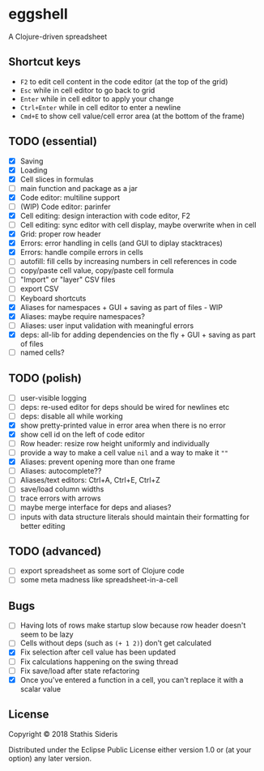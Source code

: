 # eggshell

A Clojure-driven spreadsheet

## Shortcut keys

* `F2` to edit cell content in the code editor (at the top of the grid)
* `Esc` while in cell editor to go back to grid
* `Enter` while in cell editor to apply your change
* `Ctrl+Enter` while in cell editor to enter a newline
* `Cmd+E` to show cell value/cell error area (at the bottom of the frame)

## TODO (essential)

- [x] Saving
- [x] Loading
- [x] Cell slices in formulas
- [ ] main function and package as a jar
- [x] Code editor: multiline support
- [ ] (WIP) Code editor: parinfer
- [x] Cell editing: design interaction with code editor, F2
- [ ] Cell editing: sync editor with cell display, maybe overwrite when in cell
- [x] Grid: proper row header
- [x] Errors: error handling in cells (and GUI to diplay stacktraces)
- [x] Errors: handle compile errors in cells
- [ ] autofill: fill cells by increasing numbers in cell references in code
- [ ] copy/paste cell value, copy/paste cell formula
- [ ] "Import" or "layer" CSV files
- [ ] export CSV
- [ ] Keyboard shortcuts
- [x] Aliases for namespaces + GUI + saving as part of files - WIP
- [x] Aliases: maybe require namespaces?
- [ ] Aliases: user input validation with meaningful errors
- [x] deps: all-lib for adding dependencies on the fly + GUI + saving as part of files
- [ ] named cells?

## TODO (polish)

- [ ] user-visible logging
- [ ] deps: re-used editor for deps should be wired for newlines etc
- [ ] deps: disable all while working
- [x] show pretty-printed value in error area when there is no error
- [x] show cell id on the left of code editor
- [ ] Row header: resize row height uniformly and individually
- [ ] provide a way to make a cell value `nil` and a way to make it `""`
- [x] Aliases: prevent opening more than one frame
- [ ] Aliases: autocomplete??
- [ ] Aliases/text editors: Ctrl+A, Ctrl+E, Ctrl+Z
- [ ] save/load column widths
- [ ] trace errors with arrows
- [ ] maybe merge interface for deps and aliases?
- [ ] inputs with data structure literals should maintain their formatting for better editing

## TODO (advanced)

- [ ] export spreadsheet as some sort of Clojure code
- [ ] some meta madness like spreadsheet-in-a-cell

## Bugs

- [ ] Having lots of rows make startup slow because row header doesn't seem to be lazy
- [ ] Cells without deps (such as `(+ 1 2)`) don't get calculated
- [x] Fix selection after cell value has been updated
- [ ] Fix calculations happening on the swing thread
- [ ] Fix save/load after state refactoring
- [x] Once you've entered a function in a cell, you can't replace it with a scalar value

## License

Copyright © 2018 Stathis Sideris

Distributed under the Eclipse Public License either version 1.0 or (at
your option) any later version.
